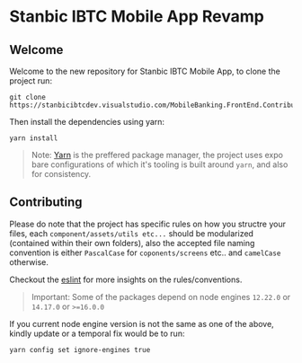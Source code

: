 # Stanbic IBTC Mobile App Revamp

## Welcome

Welcome to the new repository for Stanbic IBTC Mobile App, to clone the project run:

```shell
git clone https://stanbicibtcdev.visualstudio.com/MobileBanking.FrontEnd.Contributors/_git/NewMobileBanking.Frontend.Project
```

Then install the dependencies using yarn:

```shell
yarn install
```

> Note: [Yarn](https://classic.yarnpkg.com/en/ "yarn") is the preffered package manager, the project uses expo bare configurations of which it's tooling is built around `yarn`, and also for consistency.

## Contributing

Please do note that the project has specific rules on how you structre your files, each `component/assets/utils etc...` should be modularized (contained within their own folders), also the accepted file naming convention is either `PascalCase` for `coponents/screens` etc.. and `camelCase` otherwise.

Checkout the [eslint](./.eslintrc.js) for more insights on the rules/conventions.

> Important: Some of the packages depend on node engines `12.22.0` or `14.17.0` or `>=16.0.0`

If you current node engine version is not the same as one of the above, kindly update or a temporal fix would be to run:

```shell
yarn config set ignore-engines true
```
